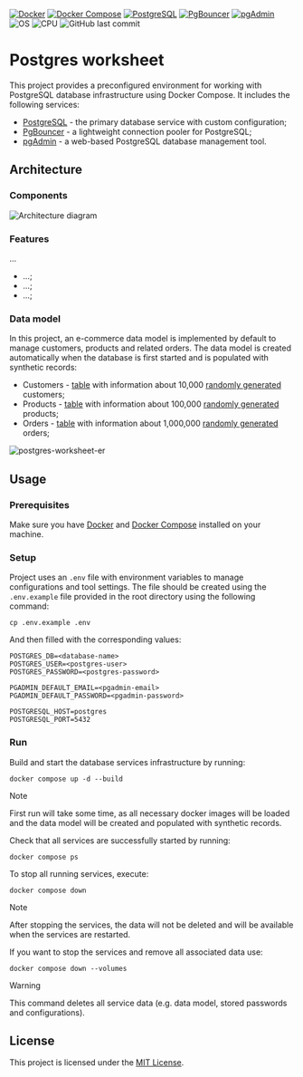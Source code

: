 [![Docker](https://img.shields.io/badge/Docker-%230db7ed.svg?logo=docker&logoColor=white)](https://www.docker.com/)
[![Docker Compose](https://img.shields.io/badge/Docker%20Compose-%230db7ed.svg?logo=docker&logoColor=white)](https://docs.docker.com/compose/)
[![PostgreSQL](https://img.shields.io/badge/PostgreSQL-%23316192.svg?logo=postgresql&logoColor=white)](https://www.postgresql.org/)
[![PgBouncer](https://img.shields.io/badge/PgBouncer-%23316192.svg?logo=postgresql&logoColor=white)](https://www.pgbouncer.org/)
[![pgAdmin](https://img.shields.io/badge/pgAdmin-%23316192.svg?logo=postgresql&logoColor=white)](https://www.pgadmin.org/)
<br>
![OS](https://img.shields.io/badge/OS-Linux%2C%20Windows%2C%20MacOS-0078D4)
![CPU](https://img.shields.io/badge/CPU-x86%2C%20x64%2C%20ARM%2C%20ARM64-FF8C00)
![GitHub last commit](https://img.shields.io/github/last-commit/Kyrylo-Ktl/advent-of-code)

# Postgres worksheet

This project provides a preconfigured environment for working with PostgreSQL database infrastructure using Docker Compose.
It includes the following services:

+ [PostgreSQL](https://www.postgresql.org/) - the primary database service with custom configuration;
+ [PgBouncer](https://www.pgbouncer.org/) - a lightweight connection pooler for PostgreSQL;
+ [pgAdmin](https://www.pgadmin.org/) - a web-based PostgreSQL database management tool.


## Architecture

### Components

![Architecture diagram](https://github.com/user-attachments/assets/d20e472b-6c2d-4561-b31c-f8cd13c6a020)

### Features

...

+ ...;
+ ...;
+ ...;

### Data model

In this project, an e-commerce data model is implemented by default to manage customers, products and related orders.
The data model is created automatically when the database is first started and is populated with synthetic records:

+ Customers - [table](config/postgresql/scripts/01-create-0001-customers-table.sql) with information about 10,000 [randomly generated](config/postgresql/scripts/02-fill-0001-customers-table.sql) customers;
+ Products - [table](config/postgresql/scripts/01-create-0002-products-table.sql) with information about 100,000 [randomly generated](config/postgresql/scripts/02-fill-0002-products-table.sql) products;
+ Orders - [table](config/postgresql/scripts/01-create-0003-orders-table.sql) with information about 1,000,000 [randomly generated](config/postgresql/scripts/02-fill-0003-orders-table.sql) orders;

![postgres-worksheet-er](https://github.com/user-attachments/assets/dd8c7574-8d83-4bc8-b134-2d17b6686fa3)


## Usage

### Prerequisites

Make sure you have [Docker](https://www.docker.com/) and [Docker Compose](https://docs.docker.com/compose/) installed on your machine.

### Setup

Project uses an `.env` file with environment variables to manage configurations and tool settings.
The file should be created using the `.env.example` file provided in the root directory using the following command:


```shell
cp .env.example .env
```

And then filled with the corresponding values: 

```dotenv
POSTGRES_DB=<database-name>
POSTGRES_USER=<postgres-user>
POSTGRES_PASSWORD=<postgres-password>

PGADMIN_DEFAULT_EMAIL=<pgadmin-email>
PGADMIN_DEFAULT_PASSWORD=<pgadmin-password>

POSTGRESQL_HOST=postgres
POSTGRESQL_PORT=5432
```

### Run

Build and start the database services infrastructure by running:

```shell
docker compose up -d --build
```

> [!NOTE]  
> First run will take some time, as all necessary docker images will be loaded and the data model will be created and populated with synthetic records.

Check that all services are successfully started by running:

```shell
docker compose ps
```

To stop all running services, execute:

```shell
docker compose down
```

> [!NOTE]  
> After stopping the services, the data will not be deleted and will be available when the services are restarted.

If you want to stop the services and remove all associated data use:

```shell
docker compose down --volumes
```

> [!WARNING]
> This command deletes all service data (e.g. data model, stored passwords and configurations).


## License

This project is licensed under the [MIT License](LICENSE).
